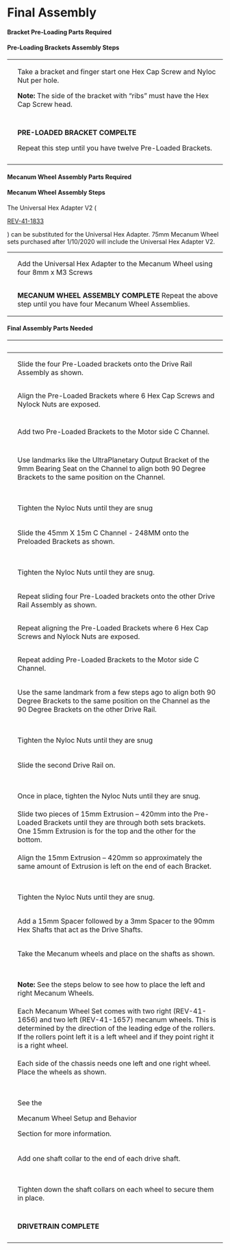 # Final Assembly

#### Bracket Pre-Loading Parts Required <a href="#bracket-pre-loading-parts-required" id="bracket-pre-loading-parts-required"></a>

#### Pre-Loading Brackets Assembly Steps <a href="#pre-loading-brackets-assembly-steps" id="pre-loading-brackets-assembly-steps"></a>

|                                                                                                                                                                                                                                                                                                                |                                                                                                                                                                                     |
| -------------------------------------------------------------------------------------------------------------------------------------------------------------------------------------------------------------------------------------------------------------------------------------------------------------- | ----------------------------------------------------------------------------------------------------------------------------------------------------------------------------------- |
| <p>​</p><p><img src="https://2589213514-files.gitbook.io/~/files/v0/b/gitbook-legacy-files/o/assets%2F-M5yw0n8IneF5-9ybLjT%2F-Me21SsF_t2zGUUP_RI3%2F-Me5nM5SBaMQkdzoHk_0%2FCDTv3_Pre-Loading%20Bracket.svg?alt=media&#x26;token=c001e71e-f8bc-424b-a5c8-9744c700bb97" alt="" data-size="original"></p><p>​</p> | <p>Take a bracket and finger start one Hex Cap Screw and Nyloc Nut per hole.</p><p><strong>Note:</strong> The side of the bracket with “ribs” must have the Hex Cap Screw head.</p> |
| <p>​</p><p><img src="https://2589213514-files.gitbook.io/~/files/v0/b/gitbook-legacy-files/o/assets%2F-M5yw0n8IneF5-9ybLjT%2F-Me21SsF_t2zGUUP_RI3%2F-Me5m4t_7RT8O5CoypiN%2FCDTv3_Loaded.svg?alt=media&#x26;token=2c7acc63-06b4-44d7-b741-3dde05158dcd" alt="" data-size="original"></p><p>​</p>                | <p><strong>PRE-LOADED BRACKET COMPELTE</strong></p><p>Repeat this step until you have twelve Pre-Loaded Brackets.</p>                                                               |

#### Mecanum Wheel Assembly Parts Required <a href="#mecanum-wheel-assembly-parts-required" id="mecanum-wheel-assembly-parts-required"></a>

#### Mecanum Wheel Assembly Steps <a href="#mecanum-wheel-assembly-steps" id="mecanum-wheel-assembly-steps"></a>

The Universal Hex Adapter V2 (

[REV-41-1833](https://www.revrobotics.com/rev-41-1833/)

) can be substituted for the Universal Hex Adapter. 75mm Mecanum Wheel sets purchased after 1/10/2020 will include the Universal Hex Adapter V2.

|                                                                                                                                                                                                                                                                                                           |                                                                                                         |
| --------------------------------------------------------------------------------------------------------------------------------------------------------------------------------------------------------------------------------------------------------------------------------------------------------- | ------------------------------------------------------------------------------------------------------- |
| <p>​</p><p><img src="https://2589213514-files.gitbook.io/~/files/v0/b/gitbook-legacy-files/o/assets%2F-M5yw0n8IneF5-9ybLjT%2F-MENnrOQpKKk1c6QdvJd%2F-METqyEs6dTAiYEBmTIJ%2FFSK_MBG_MW%20-%20Adding%20Hub.svg?alt=media&#x26;token=4273498b-073d-418e-a183-f6cb530934d0" alt="" data-size="original"></p>  | Add the Universal Hex Adapter to the Mecanum Wheel using four 8mm x M3 Screws                           |
| <p>​</p><p><img src="https://2589213514-files.gitbook.io/~/files/v0/b/gitbook-legacy-files/o/assets%2F-M5yw0n8IneF5-9ybLjT%2F-MENnrOQpKKk1c6QdvJd%2F-METr0i8LZ6RynVYmAQ6%2FMecanum%20Kit%20-%20X%20Wheels.svg?alt=media&#x26;token=9c7cf838-dd63-47f5-baf9-b0c39e64be91" alt="" data-size="original"></p> | **MECANUM WHEEL ASSEMBLY COMPLETE** Repeat the above step until you have four Mecanum Wheel Assemblies. |

#### Final Assembly Parts Needed <a href="#final-assembly-parts-needed" id="final-assembly-parts-needed"></a>

| ​                                                                                                                                                                                                                                                                                                                           | ​                                                                                                                                                                                                                                                                      |
| --------------------------------------------------------------------------------------------------------------------------------------------------------------------------------------------------------------------------------------------------------------------------------------------------------------------------- | ---------------------------------------------------------------------------------------------------------------------------------------------------------------------------------------------------------------------------------------------------------------------- |
| <p>​</p><p><img src="https://2589213514-files.gitbook.io/~/files/v0/b/gitbook-legacy-files/o/assets%2F-M5yw0n8IneF5-9ybLjT%2F-MMM0qx-cdfgSj0l9GsB%2F-MMMtTc2c2lcKcPosPlx%2FMDK_FA%20-%20Add%20Front%2090%20B.svg?alt=media&#x26;token=5d9006fe-f55d-40f6-889d-4347f5bd4188" alt="" data-size="original"></p>                | Slide the four Pre-Loaded brackets onto the Drive Rail Assembly as shown.                                                                                                                                                                                              |
| <p>​</p><p><img src="https://2589213514-files.gitbook.io/~/files/v0/b/gitbook-legacy-files/o/assets%2F-M5yw0n8IneF5-9ybLjT%2F-MMM0qx-cdfgSj0l9GsB%2F-MMN0HgfdTC2PENRwBHS%2FMDK_FA-%20Add%20Front%2090%20Brackets%20Location.svg?alt=media&#x26;token=155b4ccc-ded5-45fc-bd96-7d3a382ad39d" alt="" data-size="original"></p> | Align the Pre-Loaded Brackets where 6 Hex Cap Screws and Nylock Nuts are exposed.                                                                                                                                                                                      |
| <p>​</p><p><img src="https://2589213514-files.gitbook.io/~/files/v0/b/gitbook-legacy-files/o/assets%2F-M5yw0n8IneF5-9ybLjT%2F-MMM0qx-cdfgSj0l9GsB%2F-MMN0ruLX6KLvPG0V6SC%2FMDK_FA-%20Add%20Mid%2090.svg?alt=media&#x26;token=4f2dc38b-e833-4fee-8d63-b0ae4803bcea" alt="" data-size="original"></p>                         | Add two Pre-Loaded Brackets to the Motor side C Channel.                                                                                                                                                                                                               |
| <p>​</p><p><img src="https://2589213514-files.gitbook.io/~/files/v0/b/gitbook-legacy-files/o/assets%2F-M5yw0n8IneF5-9ybLjT%2F-MMM0qx-cdfgSj0l9GsB%2F-MMN5HBpicRB_TTzSGvb%2FMDK_Fa-Mid%2090%20D%20Brackets%20Location.svg?alt=media&#x26;token=ced53432-4655-4306-9942-838f73a2db63" alt="" data-size="original"></p>        | <p>Use landmarks like the UltraPlanetary Output Bracket of the 9mm Bearing Seat on the Channel to align both 90 Degree Brackets to the same position on the Channel.</p><p>​</p><p>Tighten the Nyloc Nuts until they are snug</p>                                      |
| <p>​</p><p><img src="https://2589213514-files.gitbook.io/~/files/v0/b/gitbook-legacy-files/o/assets%2F-M5yw0n8IneF5-9ybLjT%2F-MMM0qx-cdfgSj0l9GsB%2F-MMN7sScmfbnskyXpEUK%2FMDK_FA-%20Add%20Mid%20Channel.svg?alt=media&#x26;token=b0ca43ec-f269-4524-a7c9-5e3da933435e" alt="" data-size="original"></p>                    | <p>Slide the 45mm X 15m C Channel - 248MM onto the Preloaded Brackets as shown.</p><p>​</p><p>Tighten the Nyloc Nuts until they are snug.</p>                                                                                                                          |
| <p>​</p><p><img src="https://2589213514-files.gitbook.io/~/files/v0/b/gitbook-legacy-files/o/assets%2F-M5yw0n8IneF5-9ybLjT%2F-MMM0qx-cdfgSj0l9GsB%2F-MMMtTc2c2lcKcPosPlx%2FMDK_FA%20-%20Add%20Front%2090%20B.svg?alt=media&#x26;token=5d9006fe-f55d-40f6-889d-4347f5bd4188" alt="" data-size="original"></p>                | Repeat sliding four Pre-Loaded brackets onto the other Drive Rail Assembly as shown.                                                                                                                                                                                   |
| <p>​</p><p><img src="https://2589213514-files.gitbook.io/~/files/v0/b/gitbook-legacy-files/o/assets%2F-M5yw0n8IneF5-9ybLjT%2F-MMM0qx-cdfgSj0l9GsB%2F-MMN0HgfdTC2PENRwBHS%2FMDK_FA-%20Add%20Front%2090%20Brackets%20Location.svg?alt=media&#x26;token=155b4ccc-ded5-45fc-bd96-7d3a382ad39d" alt="" data-size="original"></p> | Repeat aligning the Pre-Loaded Brackets where 6 Hex Cap Screws and Nylock Nuts are exposed.                                                                                                                                                                            |
| <p>​</p><p><img src="https://2589213514-files.gitbook.io/~/files/v0/b/gitbook-legacy-files/o/assets%2F-M5yw0n8IneF5-9ybLjT%2F-MMM0qx-cdfgSj0l9GsB%2F-MMN0ruLX6KLvPG0V6SC%2FMDK_FA-%20Add%20Mid%2090.svg?alt=media&#x26;token=4f2dc38b-e833-4fee-8d63-b0ae4803bcea" alt="" data-size="original"></p>                         | Repeat adding Pre-Loaded Brackets to the Motor side C Channel.                                                                                                                                                                                                         |
| <p>​</p><p><img src="https://2589213514-files.gitbook.io/~/files/v0/b/gitbook-legacy-files/o/assets%2F-M5yw0n8IneF5-9ybLjT%2F-MMM0qx-cdfgSj0l9GsB%2F-MMN5HBpicRB_TTzSGvb%2FMDK_Fa-Mid%2090%20D%20Brackets%20Location.svg?alt=media&#x26;token=ced53432-4655-4306-9942-838f73a2db63" alt="" data-size="original"></p>        | <p>Use the same landmark from a few steps ago to align both 90 Degree Brackets to the same position on the Channel as the 90 Degree Brackets on the other Drive Rail.</p><p>​</p><p>Tighten the Nyloc Nuts until they are snug</p>                                     |
| <p>​</p><p><img src="https://2589213514-files.gitbook.io/~/files/v0/b/gitbook-legacy-files/o/assets%2F-M5yw0n8IneF5-9ybLjT%2F-MMM0qx-cdfgSj0l9GsB%2F-MMN98UgfRkJ2wy6UoBp%2FMDK_FA-Add%20Other%20Driverail.svg?alt=media&#x26;token=c1079c54-3c90-4a4d-a88e-fb670547f823" alt="" data-size="original"></p>                   | <p>Slide the second Drive Rail on.</p><p>​</p><p>Once in place, tighten the Nyloc Nuts until they are snug.</p>                                                                                                                                                        |
| <p>​</p><p><img src="https://2589213514-files.gitbook.io/~/files/v0/b/gitbook-legacy-files/o/assets%2F-M5yw0n8IneF5-9ybLjT%2F-MMM0qx-cdfgSj0l9GsB%2F-MMNAJ5lv3MiHzxR-YjO%2FMDK_FA-%20Add%20E.svg?alt=media&#x26;token=531af9e1-8bda-4af2-9c10-b56339a867db" alt="" data-size="original"></p>                                | Slide two pieces of 15mm Extrusion – 420mm into the Pre-Loaded Brackets until they are through both sets brackets. One 15mm Extrusion is for the top and the other for the bottom.                                                                                     |
| <p>​</p><p><img src="https://2589213514-files.gitbook.io/~/files/v0/b/gitbook-legacy-files/o/assets%2F-M5yw0n8IneF5-9ybLjT%2F-MMM0qx-cdfgSj0l9GsB%2F-MMNBuapOzWx6-9-PWFt%2FMDK_FA-Align%20E%20on%20Chassis.svg?alt=media&#x26;token=0fe486c4-2284-4898-b414-e0829ea3ee3e" alt="" data-size="original"></p>                  | <p>Align the 15mm Extrusion – 420mm so approximately the same amount of Extrusion is left on the end of each Bracket.</p><p>​</p><p>Tighten the Nyloc Nuts until they are snug.</p>                                                                                    |
| <p>​</p><p><img src="https://2589213514-files.gitbook.io/~/files/v0/b/gitbook-legacy-files/o/assets%2F-M5yw0n8IneF5-9ybLjT%2F-MMM0qx-cdfgSj0l9GsB%2F-MMNETMygW2OqkCpOFTi%2FMDK_FA-Add%20TBBL%20and%203mm%20Spacer.svg?alt=media&#x26;token=f6b85089-d45b-405b-8494-63ddaa558979" alt="" data-size="original"></p>           | Add a 15mm Spacer followed by a 3mm Spacer to the 90mm Hex Shafts that act as the Drive Shafts.                                                                                                                                                                        |
| <p>​</p><p><img src="https://2589213514-files.gitbook.io/~/files/v0/b/gitbook-legacy-files/o/assets%2F-M5yw0n8IneF5-9ybLjT%2F-MG9hZuVF88ps6xfLXsc%2F-MGA8uNn-f5RKA5S3lco%2FFSK_MBGRW__Final%20-%20Add%20Mecanums.svg?alt=media&#x26;token=929e4b37-26b3-41d3-acc7-12e969ccc997" alt="" data-size="original"></p>            | <p>Take the Mecanum wheels and place on the shafts as shown.</p><p>​</p><p><strong>Note:</strong> See the steps below to see how to place the left and right Mecanum Wheels.</p>                                                                                       |
| <p>​</p><p><img src="https://2589213514-files.gitbook.io/~/files/v0/b/gitbook-legacy-files/o/assets%2F-M5yw0n8IneF5-9ybLjT%2F-MEdFLXTiGafr6U3r_25%2F-MEdOvGHyh9ZFSpewGH_%2Fview%204.svg?alt=media&#x26;token=af5e84d5-96f5-458a-b8f5-b73c7075eb97" alt="" data-size="original"></p>                                         | Each Mecanum Wheel Set comes with two right (REV-41-1656) and two left (REV-41-1657) mecanum wheels. This is determined by the direction of the leading edge of the rollers. If the rollers point left it is a left wheel and if they point right it is a right wheel. |
| <p>​</p><p><img src="https://2589213514-files.gitbook.io/~/files/v0/b/gitbook-legacy-files/o/assets%2F-M5yw0n8IneF5-9ybLjT%2F-MGAlk3hA20qNrkaOKFl%2F-MGEhbw8k2D2JwY4u7qV%2FMVD_Top%20-%20Arrows_GB.svg?alt=media&#x26;token=f4ef8a55-e246-4df0-8c6b-279ea88b5fa5" alt="" data-size="original"></p>                          | <p>Each side of the chassis needs one left and one right wheel. Place the wheels as shown.</p><p>​</p><p>See the</p><p>Mecanum Wheel Setup and Behavior</p><p>Section for more information.</p>                                                                        |
| <p>​</p><p><img src="https://2589213514-files.gitbook.io/~/files/v0/b/gitbook-legacy-files/o/assets%2F-M5yw0n8IneF5-9ybLjT%2F-MMM0qx-cdfgSj0l9GsB%2F-MMNRg81qCM2OaL6b-3B%2FMDK_FA-Add%20Final%20SC.svg?alt=media&#x26;token=a4bb55b2-442e-4d00-9595-922b95348eca" alt="" data-size="original"></p>                          | <p>Add one shaft collar to the end of each drive shaft.</p><p>​</p><p>Tighten down the shaft collars on each wheel to secure them in place.</p>                                                                                                                        |
| <p>​</p><p><img src="https://2589213514-files.gitbook.io/~/files/v0/b/gitbook-legacy-files/o/assets%2F-M5yw0n8IneF5-9ybLjT%2F-MMM0qx-cdfgSj0l9GsB%2F-MMNSsSbB75Ym0K_W_Sb%2FMDK_Default.svg?alt=media&#x26;token=d86b6d46-5ad7-4010-b7a3-c457e8658db5" alt="" data-size="original"></p>                                      | **DRIVETRAIN COMPLETE**                                                                                                                                                                                                                                                |
